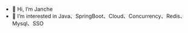 - 👋 Hi, I’m Janche
- 👀 I’m interested in Java、SpringBoot、Cloud、Concurrency、Redis、Mysql、SSO

<!---
Janche/Janche is a ✨ special ✨ repository because its `README.md` (this file) appears on your GitHub profile.
You can click the Preview link to take a look at your changes.
--->
